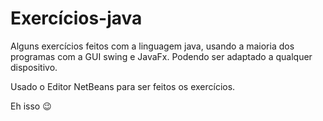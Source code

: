 # Exercícios-java
 Alguns exercícios feitos com a linguagem java, usando a maioria dos programas com a GUI swing e JavaFx. Podendo ser adaptado a qualquer dispositivo.
 
 Usado o Editor NetBeans para ser feitos os exercícios.
 
 Eh isso :wink:
